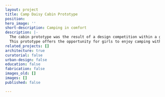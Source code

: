 ```yaml
---
layout: project
title: Camp Daisy Cabin Prototype
position: 
hero_image: ''
short-description: Camping in comfort
description: |-
  The cabin prototype was the result of a design competition within a graduate architecture studio at Kansas State University. The winning proposal was built entirely by all of the students who participated in the competition. The students learned to weld, to form and pour concrete, to frame a floor, walls and a ceiling, to install electrical components and to sew. They learned to work as a team, in true Girl Scout’s form. Three of the students were Girl Scouts. One spent many summers at Camp Daisy. Her unique insights were a major factor in her team’s winning proposal.
  This prototype offers the opportunity for girls to enjoy camping without having to give up comfort. Existing cabins are either hot or lack air flow. Cross breezes coming down the hill behind this new prototype pass through the cabin, modulated as desired by sliding screens on both sides of the cabin. A ceiling fan and an elevated floor deck provide additional passive cooling. Large windows are screened to keep bugs out. Lights and outlets are provided, inside. The cabin prototype is organized around a concept of social flexibility. The front of the cabin – a concrete sitting porch protected from the sun and rain – faces the central campfire. It’s large enough to for 2-3 cabins worth of campers. The porch “window” has a sliding canvas screen, adjustable from the outside. The back “window” has the same, though it’s adjustable from the inside. Inside, the cabin can accommodate up to six campers.
related_projects: []
architecture: true
curatorial: false
urban-design: false
education: false
fabrication: false
images_old: []
images: []
published: false

---
```

